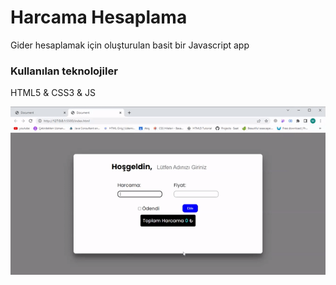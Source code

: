 <h1>Harcama Hesaplama</h1>

Gider hesaplamak için oluşturulan basit bir Javascript app

<h3>Kullanılan teknolojiler</h3>

HTML5 & CSS3 & JS

![](screen.gif)